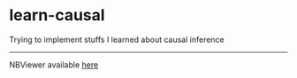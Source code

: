 # learn-causal
Trying to implement stuffs I learned about causal inference

---

NBViewer available [here](https://nbviewer.jupyter.org/github/nichostst/learn-causal/blob/master/main.ipynb)
